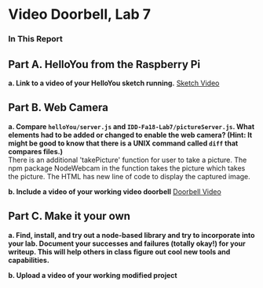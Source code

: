 # Video Doorbell, Lab 7


### In This Report


## Part A. HelloYou from the Raspberry Pi

**a. Link to a video of your HelloYou sketch running.**
[Sketch Video](https://youtu.be/ZrvkE4vA_Ks)

## Part B. Web Camera

**a. Compare `helloYou/server.js` and `IDD-Fa18-Lab7/pictureServer.js`. What elements had to be added or changed to enable the web camera? (Hint: It might be good to know that there is a UNIX command called `diff` that compares files.)**
<br>
There is an additional 'takePicture' function for user to take a picture. The npm package NodeWebcam in the function takes the picture which takes the picture. 
The HTML has new line of code to display the captured image.

**b. Include a video of your working video doorbell**
[Doorbell Video](https://youtu.be/1yZirggg0nU)

## Part C. Make it your own

**a. Find, install, and try out a node-based library and try to incorporate into your lab. Document your successes and failures (totally okay!) for your writeup. This will help others in class figure out cool new tools and capabilities.**

**b. Upload a video of your working modified project**

